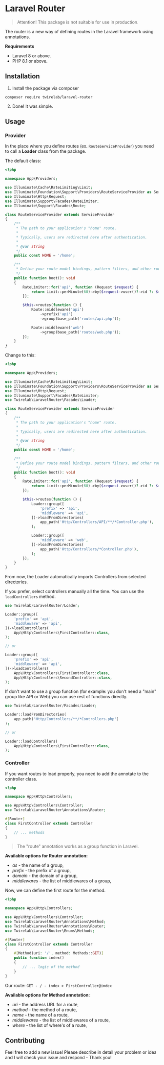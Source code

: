 # Laravel Router

> Attention! This package is not suitable for use in production.

The router is a new way of defining routes in the Laravel framework using annotations.

**Requirements**
- Laravel 8 or above.
- PHP 8.1 or above.

## Installation
1. Install the package via composer
```shell
composer require twirelab/laravel-router
```

2. Done! It was simple.

## Usage
### Provider
In the place where you define routes (ex. `RouteServiceProvider`) you need to call a **Loader** class from the package.

The default class:
```php
<?php

namespace App\Providers;

use Illuminate\Cache\RateLimiting\Limit;
use Illuminate\Foundation\Support\Providers\RouteServiceProvider as ServiceProvider;
use Illuminate\Http\Request;
use Illuminate\Support\Facades\RateLimiter;
use Illuminate\Support\Facades\Route;

class RouteServiceProvider extends ServiceProvider
{
    /**
     * The path to your application's "home" route.
     *
     * Typically, users are redirected here after authentication.
     *
     * @var string
     */
    public const HOME = '/home';

    /**
     * Define your route model bindings, pattern filters, and other route configuration.
     */
    public function boot(): void
    {
        RateLimiter::for('api', function (Request $request) {
            return Limit::perMinute(60)->by($request->user()?->id ?: $request->ip());
        });

        $this->routes(function () {
            Route::middleware('api')
                ->prefix('api')
                ->group(base_path('routes/api.php'));

            Route::middleware('web')
                ->group(base_path('routes/web.php'));
        });
    }
}
```

Change to this:
```php
<?php

namespace App\Providers;

use Illuminate\Cache\RateLimiting\Limit;
use Illuminate\Foundation\Support\Providers\RouteServiceProvider as ServiceProvider;
use Illuminate\Http\Request;
use Illuminate\Support\Facades\RateLimiter;
use Twirelab\LaravelRouter\Facades\Loader;

class RouteServiceProvider extends ServiceProvider
{
    /**
     * The path to your application's "home" route.
     *
     * Typically, users are redirected here after authentication.
     *
     * @var string
     */
    public const HOME = '/home';

    /**
     * Define your route model bindings, pattern filters, and other route configuration.
     */
    public function boot(): void
    {
        RateLimiter::for('api', function (Request $request) {
            return Limit::perMinute(60)->by($request->user()?->id ?: $request->ip());
        });

        $this->routes(function () {
            Loader::group([
                'prefix' => 'api',
                'middleware' => 'api',
            ])->loadFromDirectories(
                app_path('Http/Controllers/API/**/*Controller.php'),
            );

            Loader::group([
                'middleware' => 'web',
            ])->loadFromDirectories(
                app_path('Http/Controllers/*Controller.php'),
            );
        });
    }
}

```

From now, the Loader automatically imports Controllers from selected directories.

If you prefer, select controllers manually all the time. You can use the `loadControllers` method.

```php
use Twirelab/LaravelRouter/Loader;

Loader::group([
    'prefix' => 'api',
    'middleware' => 'api',
])->loadControllers(
    App\Http\Controllers\FirstController::class,
);

// or

Loader::group([
    'prefix' => 'api',
    'middleware' => 'api',
])->loadControllers(
    App\Http\Controllers\FirstController::class,
    App\Http\Controllers\SecondController::class,
);
```

If don't want to use a group function (for example: you don't need a "main" group
like API or Web) you can use rest of functions directly.

```php
use Twirelab/LaravelRouter/Facades/Loader;

Loader::loadFromDirectories(
    app_path('Http/Controllers/**/*Controllers.php')
);

// or

Loader::loadControllers(
    App\Http\Controllers\FirstController::class,
);

```

### Controller
If you want routes to load properly, you need to add the annotate to the controller class.

```php
<?php

namespace App\Http\Controllers;

use App\Http\Controllers\Controller;
use Twirelab\LaravelRouter\Annotations\Router;

#[Router]
class FirstController extends Controller
{
    // ... methods
}
```

> The "route" annotation works as a group function in Laravel.

**Available options for Router annotation:**
- _as_ - the name of a group,
- _prefix_ - the prefix of a group,
- _domain_ - the domain of a group,
- _middlewares_ - the list of middlewares of a group,

Now, we can define the first route for the method.

```php
<?php

namespace App\Http\Controllers;

use App\Http\Controllers\Controller;
use Twirelab\LaravelRouter\Annotations\Method;
use Twirelab\LaravelRouter\Annotations\Router;
use Twirelab\LaravelRouter\Enums\Methods;

#[Router]
class FirstController extends Controller
{
    #[Method(uri: '/', method: Methods::GET)]
    public function index()
    {
        // ... logic of the method
    }
}
```

Our route: `GET - / - index > FirstController@index`

**Available options for Method annotation:**
- _uri_ - the address URL for a route,
- _method_ - the method of a route,
- _name_ - the name of a route,
- _middlewares_ - the list of middlewares of a route,
- _where_ - the list of where's of a route,

## Contributing
Feel free to add a new issue! Please describe in detail your problem or idea and I will check your issue and respond - Thank you!
